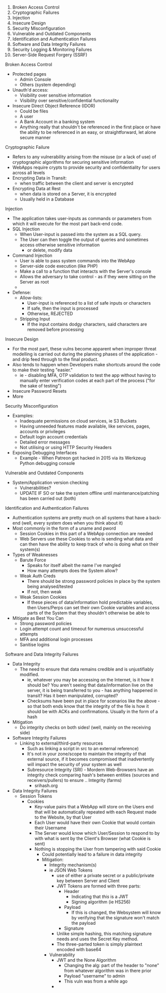 1. Broken Access Control
2. Cryptographic Failures
3. Injection
4. Insecure Design
5. Security Misconfiguration
6. Vulnerable and Outdated Components
7. Identification and Authentication Failures
8. Software and Data Integrity Failures
9. Security Logging & Monitoring Failures
10. Server-Side Request Forgery (SSRF)

Broken Access Control
- Protected pages
	- Admin Console
	- Others (system depending)
- Unauth'd access:
	- Visibility over sensitive information
	- Visibility over sensitive/confidential functionality
- Insecure Direct Object Reference (IDOR)
	- Could be files
	- A user
	- A Bank Account in a banking system
	- Anything really that shouldn't be referenced in the first place or have the ability to be referenced in an easy, or straightforward, let alone secure manner

Cryptographic Failure
- Refers to any vulnerability arising from the misuse (or a lack of use) of cryptographic algorithms for securing sensitive information
- WebApps require crypts to provide security and confidentiality for users across all levels
- Encrypting Data in Transit:
	- when traffic between the client and server is encrypted
- Encrypting Data at Rest
	- when data is stored on a Server, it is encrypted
	- Usually held in a Database

Injection
- The application takes user-inputs as commands or parameters from which it will execute for the most part back-end code.
- SQL Injection
	- When User-input is passed into the system as a SQL query. 
	- The User can then toggle the output of queries and sometimes access otherwise sensitive information
		- or delete, modify data
- Command Injection
	- User is able to pass system commands into the WebApp
	- Server-side code execution (like PHP)
	- Make a call to a function that interacts with the Server's console
	- Allows the adversary to take control - as if they were sitting on the Server as root
	- 
- Defense:
	- Allow-lists:
		- User-input is referenced to a list of safe inputs or characters
		- If safe, then the input is processed
		- Otherwise, REJECTED
	- Stripping Input
		- If the input contains dodgy characters, said characters are removed before processing

Insecure Design
- For the most part, these vulns become apparent when improper threat modelling is carried out during the planning phases of the application - and drip feed through to the final product. 
- Also tends to happen when Developers make shortcuts around the code to make their testing "easier."
	- ie - disabling MFA, OTP validation to test the app without having to manually enter verification codes at each part of the process ("for the sake of testing") 
- Insecure Password Resets
- More

Security Misconfiguration
- Examples:
	- Inadequate permissions on cloud services, ie S3 Buckets
	- Having unneeded features made available, like services, pages, accounts or privileges
	- Default login account credentials
	- Detailed error messages
	- Not utilising or using HTTP Security Headers
- Exposing Debugging Interfaces
	- Example - When Patreon got hacked in 2015 via its Werkzeug Python debugging console

Vulnerable and Outdated Components
- System/Application version checking
	- Vulnerabilities?
	- UPDATE IF SO or take the system offline until maintenance/patching has been carried out (both)

Identification and Authentication Failures
- Authentication systems are pretty much on all systems that have a back-end (well, every system does when you think about it)
- Most commonly in the form of a uname and pword
	- Session Cookies in this part of a WebApp connection are needed
	- Web Servers use these Cookies to who is sending what data and can then have the ability to keep track of who is doing what on their system(s)
- Types of Weaknesses
	- Barute Force
		- Speaks for itself albeit the name I've mangled
		- How many attempts does the System allow?
	- Weak Auth Creds
		- There should be strong password policies in place by the system being analysed/tested
		- If not, then weak
	- Weak Session Cookies
		- If these pieces of data/information hold predictable variables, then Users/Perps can set their own Cookie variables and access parts of the System that they shouldn't otherwise be able to
- Mitigate as Best You Can
	- Strong password policies
	- Login attempt count and timeout for numerous unsuccessful attempts
	- MFA and additional login processes
	- Sanitise logins

Software and Data Integrity Failures
- Data Integrity
	- The need to ensure that data remains credible and is unjustifiably modified. 
		- ie, whatever you may be accessing on the Internet, is it how it should be? You aren't seeing that data/information live on the server, it is being transferred to you - has anything happened in transit? Has it been manipulated, corrupted? 
		- Checksums have been put in place for scenarios like the above - so that both ends know that the integrity of the file is how it should be with ACKs and confirmations. Usually in the form of a hash
- Mitigation
	- Do integrity checks on both sides! (well, mainly on the receiving side)
- Software Integrity Failures
	- Linking to external/third-party resources
		- Such as linking a script in src to an external reference)
		- It's not in your zone/scope to maintain the integrity of that external source, if it becomes compromised that inadvertently will impact the security of your system as well
		- Subresource Integrity (SRI) - Mordern Web-Browsers have an integrity check comparing hash's between entities (sources and receivers/pullers) to ensure .. Integrity (farms)
			- srihash.org
- Data Integrity Failures
	- Session Tokens
		- Cookies
			- Key-value pairs that a WebApp will store on the Users end that will be automatically repeated with each Request made to the Website, by that User
			- Each User would have their own Cookie that would contain their Username
			- The Server would know which User/Session to respond to by with what is sent by the Client's Browser (what Cookie is sent) 
			- Nothing is stopping the User from tampering with said Cookie
				- Could potentially lead to a failure in data integrity 
				- Mitigation:
					- Integrity mechanism(s)
					- ie JSON Web Tokens
						- use of either a private secret or a public/private key between Server and Client
						- JWT Tokens are formed with three parts:
							- Header
								- Indicating that *this* is a JWT
								- Signing algorithm (ie HS256)
							- Payload
								- If this is changed, the Websystem will know by verifying that the signature won't match the payload
							- Signature
						- Unlike simple hashing, this matching signature needs and uses the Secret Key method. 
						- The three-parted token is simply plaintext encoded with base64
					- Vulnerability
						- JWT and the None Algorithm
							- Changing the alg: part of the header to "none" from whatever algorithm was in there prior
							- Payload "username" to admin
							- This vuln was from a while ago
						- 